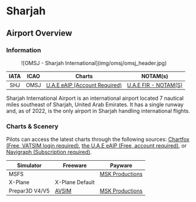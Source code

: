 # Sharjah
## Airport Overview
### Information

<figure markdown>
![OMSJ - Sharjah International](img/omsj/omsj_header.jpg)
</figure>

| IATA | ICAO | Charts | NOTAM(s) |
|:----:|:----:|:------:|:----------:|
| SHJ  | OMSJ | [U.A.E eAIP (Account Required)](https://www.gcaa.gov.ae/en/ais/Pages/default.aspx)    | [U.A.E FIR - NOTAM(S) ](https://www.gcaa.gov.ae/en/ais/notice-to-airmen-notam)      |

Sharjah International Airport is an international airport located 7 nautical miles southeast of Sharjah, United Arab Emirates. It has a single runway and, as of 2022, is the only airport in Sharjah handling international flights.

### Charts & Scenery
Pilots can access the latest charts through the following sources: [Chartfox (Free, VATSIM login required)](https://chartfox.org/), [the U.A.E eAIP (Free, account required)](https://www.gcaa.gov.ae/en/ais/Pages/default.aspx), or [Navigraph (Subscription required)](https://navigraph.com/).

| Simulator      | Freeware                                                                                                  | Payware                            |
|----------------|-----------------------------------------------------------------------------------------------------------|------------------------------------|
| MSFS           |                                                                                                           | [MSK Productions](https://orbxdirect.com/product/msk-productions-omsj-msfs?srsltid=AfmBOooBAXPFiM5O199sxM-b0BHi7h-X6agzKrOW8dtCPlAyoDKJNslu) |
| X-Plane        | X-Plane Default                                                                                           |                                    |
| Prepar3D V4/V5 | [AVSIM](https://library.avsim.net/search.php?SearchTerm=OMSJ&CatID=fsxscen&Go=Search) | [MSK Productions](https://secure.simmarket.com/msk-productions-sharjah-international-omsj-p3d45.phtml)                                   |